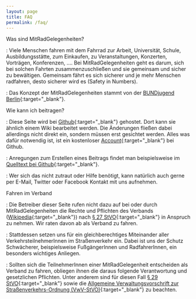 ```yaml
---
layout: page
title: FAQ
permalink: /faq/
---
```



Was sind MitRadGelegenheiten?

: Viele Menschen fahren mit dem Fahrrad zur Arbeit, Universität, Schule, Ausbildungsstätte, zum Einkaufen, zu Veranstaltungen, Konzerten, Vorträgen, Konferenzen, …. Bei MitRadGelegenheiten geht es darum, sich bei solchen Fahrten zusammenzuschließen und sie gemeinsam und sicher zu bewältigen. Gemeinsam fährt es sich sicherer und je mehr Menschen radfahren, desto sicherer wird es (Safety in Numbers).

: Das Konzept der MitRadGelegenheiten stammt von der [BUNDjugend Berlin][MRG-Org]{:target="_blank"}.




Wie kann ich beitragen?

: Diese Seite wird bei [Github][Github]{:target="_blank"} gehostet.  Dort kann sie ähnlich einem Wiki bearbeitet werden.  Die Änderungen fließen dabei allerdings nicht direkt ein, sondern müssen erst gesichtet werden.  Alles was dafür notwendig ist, ist ein kostenloser [Account][JoinGithub]{:target="_blank"} bei Github.

: Anregungen zum Erstellen eines Beitrags findet man beispielsweise im [Quelltext bei Github][Quelltextbeispiel]{:target="_blank"}.

: Wer sich das nicht zutraut oder Hilfe benötigt, kann natürlich auch gerne per E-Mail, Twitter oder Facebook Kontakt mit uns aufnehmen.




Fahren im Verband

: Die Betreiber dieser Seite rufen nicht dazu auf bei oder durch MitRadGelegenheiten die Rechte und Pflichten des Verbands ([Wikipedia][WP:Verband]{:target="_blank"}) nach [§&nbsp;27 StVO][27StVO]{:target="_blank"} in Anspruch zu nehmen.  Wir raten davon ab als Verband zu fahren.

: Stattdessen setzen uns für ein gleichberechtiges Miteinander aller VerkehrsteilnehmerInnen im Straßenverkehr ein.  Dabei ist uns der Schutz Schwächerer, beispielsweise FußgängerInnen und RadfahrerInnen, ein besonders wichtiges Anliegen.

: Sollten sich die TeilnehmerInnen einer MitRadGelegenheit entscheiden als Verband zu fahren, obliegen ihnen die daraus folgende Verantwortung und gesetzlichen Pflichten.  Unter anderem sind für diesen Fall [§&nbsp;29 StVO][29StVO]{:target="_blank"} sowie die [Allgemeine Verwaltungsvorschrift zur Straßenverkehrs-Ordnung (VwV-StVO)][VwVStVO]{:target="_blank"} zu beachten.




[MRG-Org]:           http://mitradgelegenheit.org/
[Github]:            https://github.com/
[JoinGithub]:        https://github.com/join
[Quelltextbeispiel]: https://raw.githubusercontent.com/mitradstuttgart/mitradstuttgart.github.io/master/_posts/mrg/2015-03-27-cm-boeblingen.markdown
[WP:Verband]:        https://de.wikipedia.org/wiki/Verband_%28Stra%C3%9Fenverkehr%29
[27StVO]:            http://www.gesetze-im-internet.de/stvo_2013/__27.html
[29StVO]:            http://www.gesetze-im-internet.de/stvo_2013/__29.html
[VwVStVO]:           http://www.verwaltungsvorschriften-im-internet.de/bsvwvbund_26012001_S3236420014.htm

